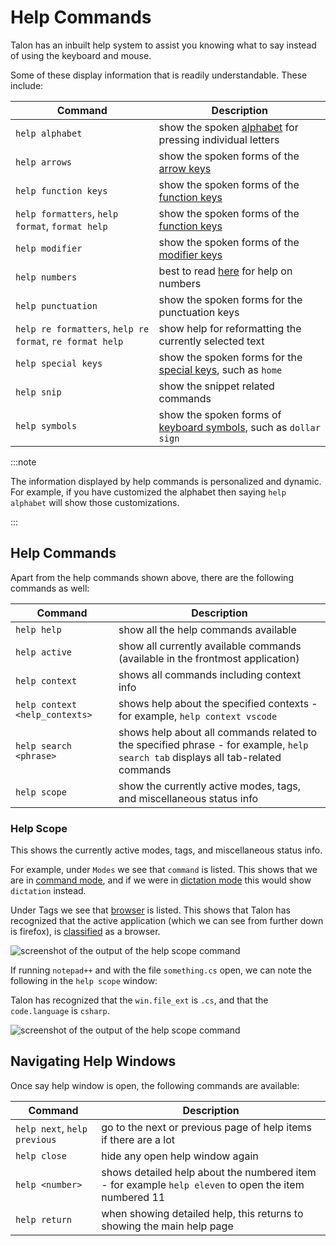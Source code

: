 # Help Commands

Talon has an inbuilt help system to assist you knowing what to say instead of using the keyboard and mouse.

Some of these display information that is readily understandable. These include:

| Command                      | Description                                                      |
| ---------------------------- | ---------------------------------------------------------------- |
| `help alphabet`              | show the spoken [alphabet](/docs/Basic%20Usage/Command%20Mode/single-characters.md#talon-alphabet) for pressing individual letters          |
| `help arrows`              | show the spoken forms of the [arrow keys](/docs/Basic%20Usage/Command%20Mode/single-characters.md#arrow-keys)       |
| `help function keys`              | show the spoken forms of the [function keys](/docs/Basic%20Usage/Command%20Mode/single-characters.md#function-keys)       |
| `help formatters`, `help format`, `format help`  | show the spoken forms of the [function keys](/docs/Basic%20Usage/Command%20Mode/single-characters.md#function-keys)       |
| `help modifier`              | show the spoken forms of the [modifier keys](/docs/Basic%20Usage/Command%20Mode/single-characters.md#talon-alphabet)       |
| `help numbers`              | best to read [here](/docs/Basic%20Usage/Command%20Mode/single-characters.md#numbers) for help on numbers         |
| `help punctuation`              | show the spoken forms for the punctuation keys      |
| `help re formatters`, `help re format`, `re format help`              | show help for reformatting the currently selected text      |
| `help special keys`              | show the spoken forms for the [special keys](/docs/Basic%20Usage/Command%20Mode/single-characters.md#es-special-keys), such as `home`       |
| `help snip`              | show the snippet related commands       |
| `help symbols`              | show the spoken forms of [keyboard symbols](/docs/Basic%20Usage/Command%20Mode/single-characters.md#symbols), such as `dollar sign`       |

:::note

The information displayed by help commands is personalized and dynamic.
For example, if you have customized the alphabet then saying `help alphabet` will show those customizations.

:::

## Help Commands

Apart from the help commands shown above, there are the following commands as well:

| Command                      | Description                                                      |
| ---------------------------- | ---------------------------------------------------------------- |
| `help help`                  | show all the help commands available                          |
| `help active`                | show all currently available commands (available in the frontmost application)                            |
| `help context`               | shows all commands including context info  |
| `help context <help_contexts>`  | shows help about the specified contexts - for example, `help context vscode` |
| `help search <phrase>`       | shows help about all commands related to the specified phrase - for example, `help search tab` displays all tab-related commands  |
| `help scope`                 | show the currently active modes, tags, and miscellaneous status info                |

### Help Scope

This shows the currently active modes, tags, and miscellaneous status info.

For example, under `Modes` we see that `command` is listed. This shows that we are in [command mode](/docs/Basic%20Usage/Command%20Mode/command_mode.md),
and if we were in [dictation mode](/docs/Basic%20Usage/dictation_mode.md) this would show `dictation` instead.

Under Tags we see that [browser](/docs/Resource%20Hub/App%20Support/App%20Classes/browsers.md) is listed. This shows that Talon has recognized that the active application
(which we can see from further down is firefox), is [classified](/docs/Resource%20Hub/App%20Support/overview.md#application-classes) as a browser.

<img src="/img/help_scope.png/"
     alt="screenshot of the output of the help scope command"
 />

If running `notepad++` and with the file `something.cs` open, we can note the following in the `help scope` window:

Talon has recognized that the `win.file_ext` is `.cs`, and that the `code.language` is `csharp`.

<img src="/img/help_scope_notepad_csharp.png"
     alt="screenshot of the output of the help scope command"
 />

## Navigating Help Windows

Once say help window is open, the following commands are available:

| Command                      | Description                                                      |
| ---------------------------- | ---------------------------------------------------------------- |
| `help next`, `help previous` | go to the next or previous page of help items if there are a lot |
| `help close`                 | hide any open help window again                                  |
| `help <number>`                 | shows detailed help about the numbered item - for example `help eleven` to open the item numbered 11    |
| `help return`                 | when showing detailed help, this returns to showing the main help page    |
